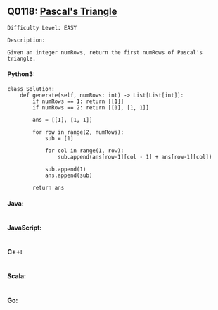 ## Q0118: [Pascal's Triangle](https://leetcode.com/problems/pascals-triangle/)

```
Difficulty Level: EASY
```

```
Description:

Given an integer numRows, return the first numRows of Pascal's triangle.
```

#### Python3:

```
class Solution:
    def generate(self, numRows: int) -> List[List[int]]:
        if numRows == 1: return [[1]]
        if numRows == 2: return [[1], [1, 1]]

        ans = [[1], [1, 1]]

        for row in range(2, numRows):
            sub = [1]

            for col in range(1, row):
                sub.append(ans[row-1][col - 1] + ans[row-1][col])

            sub.append(1)
            ans.append(sub)

        return ans
```

#### Java:

```

```

#### JavaScript:

```

```

#### C++:

```

```

#### Scala:

```

```

#### Go:

```

```